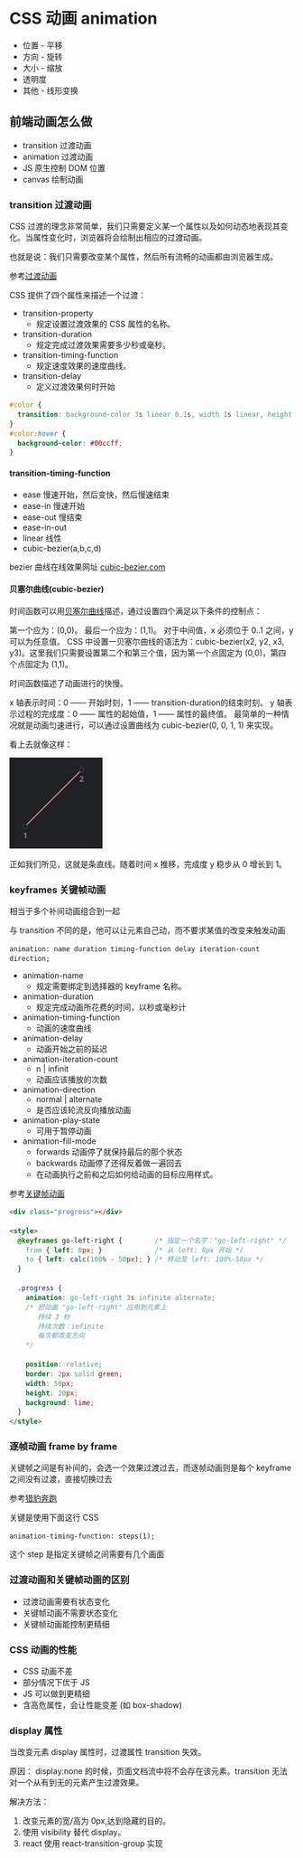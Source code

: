 # CSS 动画 animation

- 位置 - 平移
- 方向 - 旋转
- 大小 - 缩放
- 透明度
- 其他 - 线形变换

## 前端动画怎么做

- transition 过渡动画
- animation 过渡动画
- JS 原生控制 DOM 位置
- canvas 绘制动画

### transition 过渡动画

CSS 过渡的理念非常简单，我们只需要定义某一个属性以及如何动态地表现其变化。当属性变化时，浏览器将会绘制出相应的过渡动画。

也就是说：我们只需要改变某个属性，然后所有流畅的动画都由浏览器生成。

参考[过渡动画](./transition.html)

CSS 提供了四个属性来描述一个过渡：

- transition-property
  - 规定设置过渡效果的 CSS 属性的名称。
- transition-duration
  - 规定完成过渡效果需要多少秒或毫秒。
- transition-timing-function
  - 规定速度效果的速度曲线。
- transition-delay
  - 定义过渡效果何时开始

```css
#color {
  transition: background-color 3s linear 0.1s, width 1s linear, height 1s linear;
}
#color:hover {
  background-color: #00ccff;
}
```

#### transition-timing-function

- ease 慢速开始，然后变快，然后慢速结束
- ease-in 慢速开始
- ease-out 慢结束
- ease-in-out
- linear 线性
- cubic-bezier(a,b,c,d)

bezier 曲线在线效果网址 <a href="http://cubic-bezier.com" target="_blank">cubic-bezier.com</a>

#### 贝塞尔曲线(cubic-bezier)

时间函数可以用[贝塞尔曲线](./cubic-bezier.md)描述，通过设置四个满足以下条件的控制点：

第一个应为：(0,0)。
最后一个应为：(1,1)。
对于中间值，x 必须位于 0..1 之间，y 可以为任意值。
CSS 中设置一贝塞尔曲线的语法为：cubic-bezier(x2, y2, x3, y3)。这里我们只需要设置第二个和第三个值，因为第一个点固定为 (0,0)，第四个点固定为 (1,1)。

时间函数描述了动画进行的快慢。

x 轴表示时间：0 —— 开始时刻，1 —— transition-duration的结束时刻。
y 轴表示过程的完成度：0 —— 属性的起始值，1 —— 属性的最终值。
最简单的一种情况就是动画匀速进行，可以通过设置曲线为 cubic-bezier(0, 0, 1, 1) 来实现。

看上去就像这样：

![cubic-bezier](./cubic-bezier1.png)

正如我们所见，这就是条直线。随着时间 x 推移，完成度 y 稳步从 0 增长到 1。

### keyframes 关键帧动画

相当于多个补间动画组合到一起

与 transition 不同的是，他可以让元素自己动，而不要求某值的改变来触发动画

`animation: name duration timing-function delay iteration-count direction;`

- animation-name
  - 规定需要绑定到选择器的 keyframe 名称。
- animation-duration
  - 规定完成动画所花费的时间，以秒或毫秒计
- animation-timing-function
  - 动画的速度曲线
- animation-delay
  - 动画开始之前的延迟
- animation-iteration-count
  - n | infinit
  - 动画应该播放的次数
- animation-direction
  - normal | alternate
  - 是否应该轮流反向播放动画
- animation-play-state
  - 可用于暂停动画
- animation-fill-mode
  - forwards 动画停了就保持最后的那个状态
  - backwards 动画停了还得反着做一遍回去
  - 在动画执行之前和之后如何给动画的目标应用样式。

参考[关键帧动画](./keyframes.html)

```html
<div class="progress"></div>

<style>
  @keyframes go-left-right {        /* 指定一个名字："go-left-right" */
    from { left: 0px; }             /* 从 left: 0px 开始 */
    to { left: calc(100% - 50px); } /* 移动至 left: 100%-50px */
  }

  .progress {
    animation: go-left-right 3s infinite alternate;
    /* 把动画 "go-left-right" 应用到元素上
       持续 3 秒
       持续次数：infinite
       每次都改变方向
    */

    position: relative;
    border: 2px solid green;
    width: 50px;
    height: 20px;
    background: lime;
  }
</style>
```

### 逐帧动画 frame by frame

关键帧之间是有补间的，会选一个效果过渡过去，而逐帧动画则是每个 keyframe 之间没有过渡，直接切换过去

参考[猎豹奔跑](./animal.html)

关键是使用下面这行 CSS

`animation-timing-function: steps(1);`

这个 step 是指定关键帧之间需要有几个画面

### 过渡动画和关键帧动画的区别

- 过渡动画需要有状态变化
- 关键帧动画不需要状态变化
- 关键帧动画能控制更精细

### CSS 动画的性能

- CSS 动画不差
- 部分情况下优于 JS
- JS 可以做到更精细
- 含高危属性，会让性能变差 (如 box-shadow)

### display 属性

当改变元素 display 属性时，过渡属性 transition 失效。

原因：
display:none 的时候，页面文档流中将不会存在该元素。transition 无法对一个从有到无的元素产生过渡效果。

解决方法：

1. 改变元素的宽/高为 0px,达到隐藏的目的。
2. 使用 visibility 替代 display。
3. react 使用 react-transition-group 实现
